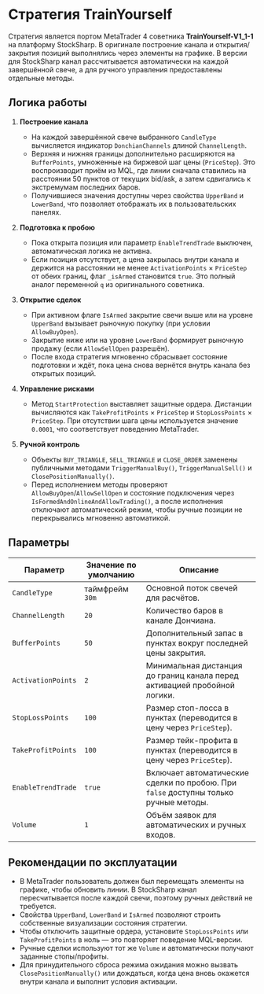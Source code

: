 # Стратегия TrainYourself

Стратегия является портом MetaTrader 4 советника **TrainYourself-V1_1-1** на платформу StockSharp. В оригинале построение канала и открытия/закрытия позиций выполнялись через элементы на графике. В версии для StockSharp канал рассчитывается автоматически на каждой завершённой свече, а для ручного управления предоставлены отдельные методы.

## Логика работы

1. **Построение канала**
   - На каждой завершённой свече выбранного `CandleType` вычисляется индикатор `DonchianChannels` длиной `ChannelLength`.
   - Верхняя и нижняя границы дополнительно расширяются на `BufferPoints`, умноженные на биржевой шаг цены (`PriceStep`). Это воспроизводит приём из MQL, где линии сначала ставились на расстоянии 50 пунктов от текущих bid/ask, а затем сдвигались к экстремумам последних баров.
   - Получившиеся значения доступны через свойства `UpperBand` и `LowerBand`, что позволяет отображать их в пользовательских панелях.

2. **Подготовка к пробою**
   - Пока открыта позиция или параметр `EnableTrendTrade` выключен, автоматическая логика не активна.
   - Если позиция отсутствует, а цена закрылась внутри канала и держится на расстоянии не менее `ActivationPoints` × `PriceStep` от обеих границ, флаг `_isArmed` становится `true`. Это полный аналог переменной `q` из оригинального советника.

3. **Открытие сделок**
   - При активном флаге `IsArmed` закрытие свечи выше или на уровне `UpperBand` вызывает рыночную покупку (при условии `AllowBuyOpen`).
   - Закрытие ниже или на уровне `LowerBand` формирует рыночную продажу (если `AllowSellOpen` разрешён).
   - После входа стратегия мгновенно сбрасывает состояние подготовки и ждёт, пока цена снова вернётся внутрь канала без открытых позиций.

4. **Управление рисками**
   - Метод `StartProtection` выставляет защитные ордера. Дистанции вычисляются как `TakeProfitPoints` × `PriceStep` и `StopLossPoints` × `PriceStep`. При отсутствии шага цены используется значение `0.0001`, что соответствует поведению MetaTrader.

5. **Ручной контроль**
   - Объекты `BUY_TRIANGLE`, `SELL_TRIANGLE` и `CLOSE_ORDER` заменены публичными методами `TriggerManualBuy()`, `TriggerManualSell()` и `ClosePositionManually()`.
   - Перед исполнением методы проверяют `AllowBuyOpen`/`AllowSellOpen` и состояние подключения через `IsFormedAndOnlineAndAllowTrading()`, а после исполнения отключают автоматический режим, чтобы ручные позиции не перекрывались мгновенно автоматикой.

## Параметры

| Параметр | Значение по умолчанию | Описание |
|----------|-----------------------|----------|
| `CandleType` | таймфрейм `30m` | Основной поток свечей для расчётов. |
| `ChannelLength` | `20` | Количество баров в канале Дончиана. |
| `BufferPoints` | `50` | Дополнительный запас в пунктах вокруг последней цены закрытия. |
| `ActivationPoints` | `2` | Минимальная дистанция до границ канала перед активацией пробойной логики. |
| `StopLossPoints` | `100` | Размер стоп-лосса в пунктах (переводится в цену через `PriceStep`). |
| `TakeProfitPoints` | `100` | Размер тейк-профита в пунктах (переводится в цену через `PriceStep`). |
| `EnableTrendTrade` | `true` | Включает автоматические сделки по пробою. При `false` доступны только ручные методы. |
| `Volume` | `1` | Объём заявок для автоматических и ручных входов. |

## Рекомендации по эксплуатации

- В MetaTrader пользователь должен был перемещать элементы на графике, чтобы обновить линии. В StockSharp канал пересчитывается после каждой свечи, поэтому ручных действий не требуется.
- Свойства `UpperBand`, `LowerBand` и `IsArmed` позволяют строить собственные визуализации состояния стратегии.
- Чтобы отключить защитные ордера, установите `StopLossPoints` или `TakeProfitPoints` в ноль — это повторяет поведение MQL-версии.
- Ручные сделки используют тот же `Volume` и автоматически получают заданные стопы/профиты.
- Для принудительного сброса режима ожидания можно вызвать `ClosePositionManually()` или дождаться, когда цена вновь окажется внутри канала и выполнит условия активации.
